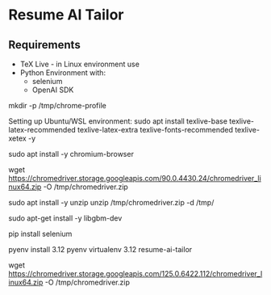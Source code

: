 # Resume AI Tailor

## Requirements

* TeX Live - in Linux environment use 
* Python Environment with:
	* selenium
	* OpenAI SDK

mkdir -p /tmp/chrome-profile


Setting up Ubuntu/WSL environment:
 sudo apt install texlive-base texlive-latex-recommended texlive-latex-extra texlive-fonts-recommended texlive-xetex -y


sudo apt install -y chromium-browser

wget https://chromedriver.storage.googleapis.com/90.0.4430.24/chromedriver_linux64.zip -O /tmp/chromedriver.zip

sudo apt install -y unzip
unzip /tmp/chromedriver.zip -d /tmp/

sudo apt-get install -y libgbm-dev


pip install selenium

pyenv install 3.12
pyenv virtualenv 3.12 resume-ai-tailor


wget https://chromedriver.storage.googleapis.com/125.0.6422.112/chromedriver_linux64.zip -O /tmp/chromedriver.zip
